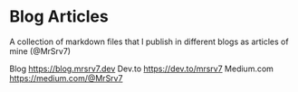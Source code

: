 # Blog Articles

A collection of markdown files that I publish in different blogs as articles of mine (@MrSrv7)

Blog <https://blog.mrsrv7.dev>
Dev.to <https://dev.to/mrsrv7>
Medium.com <https://medium.com/@MrSrv7>
